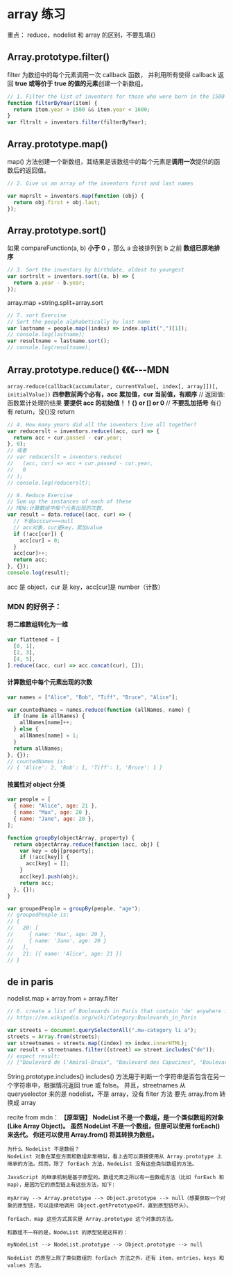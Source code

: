 # array 练习

重点：
reduce，nodelist 和 array 的区别，不要乱填{}

## Array.prototype.filter()

filter 为数组中的每个元素调用一次 callback 函数，
并利用所有使得 callback 返回 **true 或等价于 true 的值的元素**创建一个新数组。

```javascript
// 1. Filter the list of inventors for those who were born in the 1500's
function filterByYear(item) {
  return item.year > 1500 && item.year < 1600;
}
var fltrslt = inventors.filter(filterByYear);
```

## Array.prototype.map()

map() 方法创建一个新数组，其结果是该数组中的每个元素是**调用一次**提供的函数后的返回值。

```javascript
// 2. Give us an array of the inventors first and last names

var maprslt = inventors.map(function (obj) {
  return obj.first + obj.last;
});
```

## Array.prototype.sort()

如果 compareFunction(a, b) **小于 0** ，那么 a 会被排列到 b 之前
**数组已原地排序**

```javascript
// 3. Sort the inventors by birthdate, oldest to youngest
var sortrslt = inventors.sort((a, b) => {
  return a.year - b.year;
});
```

array.map +string.split+array.sort

```javascript
// 7. sort Exercise
// Sort the people alphabetically by last name
var lastname = people.map((index) => index.split(",")[1]);
// console.log(lastname);
var resultname = lastname.sort();
// console.log(resultname);
```

## Array.prototype.reduce() 《《《---MDN

`array.reduce(callback(accumulator, currentValue[, index[, array]])[, initialValue])`
**四参数前两个必有，acc 累加值，cur 当前值，有顺序**
// 返回值:函数累计处理的结果
**要提供 acc 的初始值！！{} or [] or 0**
// **不要乱加括号** 有{}有 return，没{}没 return

```javascript
// 4. How many years did all the inventors live all together?
var reducerslt = inventors.reduce((acc, cur) => {
  return acc + cur.passed - cur.year;
}, 0);
// 或者
// var reducerslt = inventors.reduce(
//   (acc, cur) => acc + cur.passed - cur.year,
//   0
// );
// console.log(reducerslt);

// 8. Reduce Exercise
// Sum up the instances of each of these
// MDN:计算数组中每个元素出现的次数,
var result = data.reduce((acc, cur) => {
  // 不是acccur===null
  // acc对象，cur是key，累加value
  if (!acc[cur]) {
    acc[cur] = 0;
  }
  acc[cur]++;
  return acc;
}, {});
console.log(result);
```

acc 是 object，cur 是 key，acc[cur]是 number（计数）

### MDN 的好例子：

#### 将二维数组转化为一维

```javascript
var flattened = [
  [0, 1],
  [2, 3],
  [4, 5],
].reduce((acc, cur) => acc.concat(cur), []);
```

#### 计算数组中每个元素出现的次数

```javascript
var names = ["Alice", "Bob", "Tiff", "Bruce", "Alice"];

var countedNames = names.reduce(function (allNames, name) {
  if (name in allNames) {
    allNames[name]++;
  } else {
    allNames[name] = 1;
  }
  return allNames;
}, {});
// countedNames is:
// { 'Alice': 2, 'Bob': 1, 'Tiff': 1, 'Bruce': 1 }
```

#### 按属性对 object 分类

```javascript
var people = [
  { name: "Alice", age: 21 },
  { name: "Max", age: 20 },
  { name: "Jane", age: 20 },
];

function groupBy(objectArray, property) {
  return objectArray.reduce(function (acc, obj) {
    var key = obj[property];
    if (!acc[key]) {
      acc[key] = [];
    }
    acc[key].push(obj);
    return acc;
  }, {});
}

var groupedPeople = groupBy(people, "age");
// groupedPeople is:
// {
//   20: [
//     { name: 'Max', age: 20 },
//     { name: 'Jane', age: 20 }
//   ],
//   21: [{ name: 'Alice', age: 21 }]
// }
```

## de in paris

nodelist.map + array.from + array.filter

```javascript
// 6. create a list of Boulevards in Paris that contain 'de' anywhere in the name
// https://en.wikipedia.org/wiki/Category:Boulevards_in_Paris

var streets = document.querySelectorAll(".mw-category li a");
streets = Array.from(streets);
var streetnames = streets.map((index) => index.innerHTML);
var result = streetnames.filter((street) => street.includes("de"));
// expect result:
// ["Boulevard de l'Amiral-Bruix", "Boulevard des Capucines", "Boulevard de la Chapelle", "Boulevard de Clichy", "Boulevard de l'Hôpital", "Boulevard des Italiens", "Boulevard de la Madeleine", "Boulevard de Magenta", "Boulevard Marguerite-de-Rochechouart", "Boulevard de Sébastopol", "Boulevard de Strasbourg", "Boulevard de la Zone"]
```

String.prototype.includes()
includes() 方法用于判断一个字符串是否包含在另一个字符串中，根据情况返回 true 或 false。
并且，streetnames 从 queryselector 来的是 nodelist，不是 array，没有 filter 方法
要先 array.from 转换成 array

recite from mdn：
**【原型链】**
**NodeList 不是一个数组，是一个类似数组的对象(Like Array Object)。
虽然 NodeList 不是一个数组，但是可以使用 forEach() 来迭代。
你还可以使用 Array.from() 将其转换为数组。**

```
为什么 NodeList 不是数组？
NodeList 对象在某些方面和数组非常相似，看上去可以直接使用从 Array.prototype 上继承的方法。然而，除了 forEach 方法，NodeList 没有这些类似数组的方法。

JavaScript 的继承机制是基于原型的。数组元素之所以有一些数组方法（比如 forEach 和 map），是因为它的原型链上有这些方法，如下:

myArray --> Array.prototype --> Object.prototype --> null（想要获取一个对象的原型链，可以连续地调用 Object.getPrototypeOf，直到原型链尽头）。

forEach，map 这些方式其实是 Array.prototype 这个对象的方法。

和数组不一样的是，NodeList 的原型链是这样的：

myNodeList --> NodeList.prototype --> Object.prototype --> null

NodeList 的原型上除了类似数组的 forEach 方法之外，还有 item，entries，keys 和 values 方法。
```
